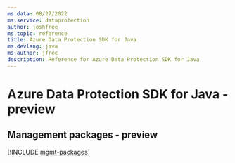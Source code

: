 ```yaml
---
ms.data: 08/27/2022
ms.service: dataprotection
author: joshfree
ms.topic: reference
title: Azure Data Protection SDK for Java
ms.devlang: java
ms.author: jfree
description: Reference for Azure Data Protection SDK for Java
---
```

# Azure Data Protection SDK for Java - preview

## Management packages - preview
[!INCLUDE [mgmt-packages](data-protection-mgmt-index.md)]